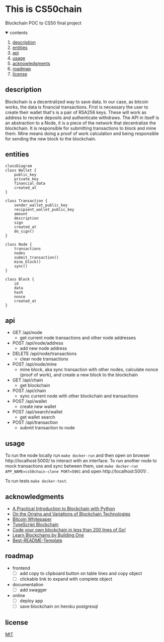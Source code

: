 <!-- TODO check typos -->
<!-- COMPLETE:
#### Video Demo:  <URL HERE>
<present your project to the world, as with slides, screenshots, voiceover, and/or live action. Your video should somehow include your project’s title, your name, your city and country, and any other details that you’d like to convey to viewers>

#### Description:
<several hundred words that describe things in detail>
<explain what your project is, what each of the files you wrote for the project contains and does, and if you debated certain design choices, explaining why you made them>
<If it is too short, the system will reject it>
https://github.com/ikatyang/emoji-cheat-sheet/blob/master/README.md
-->

# This is CS50chain

Blockchain POC to CS50 final project

<details open>
  <summary>contents</summary>
  <ol>
    <li><a href="#description">description</a></li>
    <li><a href="#entities">entities</a></li>
    <li><a href="#api">api</a></li>
    <li><a href="#usage">usage</a></li>
    <li><a href="#acknowledgments">acknowledgments</a></li>
    <li><a href="#roadmap">roadmap</a></li>
    <li><a href="#license">license</a></li>
  </ol>
</details>

## description

Blockchain is a decentralized way to save data. In our case, as bitcoin works, the data is financial transactions.
First is necessary the user to create their wallet that's is a pair of RSA256 keys. These will work as address to receive deposits and authenticate withdraws.
The API in itself is an abstraction to a Node, it is a piece of the network that decentralize the blockchain. It is responsible for submitting transactions to block and mine them.
Mine means doing a proof of work calculation and being responsible for sending the new block to the blockchain.

## entities

```mermaid
classDiagram
class Wallet {
    public_key
    private_key
    financial_data
    created_at
}

class Transaction {
    sender_wallet_public_key
    recipient_wallet_public_key
    amount
    description
    sign
    created_at
    do_sign()
}

class Node {
    transactions
    nodes
    submit_transaction()
    mine_block()
    sync()
}

class Block {
    id
    data
    hash
    nonce
    created_at
}
```
<!--
<table>
  <thead>
    <tr>
      <th width="20%">Wallet</th>
      <th width="20%">Transaction</th>
      <th width="20%">Block</th>
      <th width="20%">Node</th>
    </tr>
  </thead>
  <tbody>
    <tr>
      <td><ul><li>public_key<li>private_key<li>created_at</td>
      <td><ul><li>sender_wallet_public_key<li>recipient_wallet_public_key<li>amount<li>description<li>sign<li>created_at</td>
      <td><ul><li>id<li>data<li>hash<li>nonce<li>created_at</td>
      <td><ul><li>transactions<li>url</td>
    </tr>
  </tbody>
</table>
-->

## api

- GET /api/node
  - get current node transactions and other node addresses
- POST /api/node/address
  - add new node address
- DELETE /api/node/transactions
  - clear node transactions
- POST /api/node/mine
  - mine block, aka sync transaction with other nodes, calculate nonce (proof of work), and create a new block to the blockchain
- GET /api/chain
  - get blockchain
- POST /api/chain
  - sync current node with other blockchain and transactions
- POST /api/wallet
  - create new wallet
- POST /api/search/wallet
  - get wallet search
- POST /api/transaction
  - submit transaction to node

## usage
<!-- IMPROVE add `Dockerfile`, `make docker-build` and use build on `make docker-run` and `make docker-test` -->

To run the node locally run `make docker-run` and then open on browser http://localhost:5000/ to interact with an interface.
To run another node to mock transactions and sync between them, use `make docker-run APP_NAME=cs50chain-clone PORT=5001` and open http://localhost:5001/ .

To run tests `make docker-test`.

## acknowledgments
<!-- TODO send coments to this articles saying they were importante to this project-->

- [A Practical Introduction to Blockchain with Python](http://adilmoujahid.com/posts/2018/03/intro-blockchain-bitcoin-python/)
- [On the Origins and Variations of Blockchain Technologies](https://arxiv.org/abs/1810.06130)
- [Bitcoin Whitepaper](https://bitcoin.org/bitcoin.pdf)
- [TypeScript Blockchain](https://github.com/khaosdoctor/typescript-blockchain)
- [Code your own blockchain in less than 200 lines of Go!](https://mycoralhealth.medium.com/code-your-own-blockchain-in-less-than-200-lines-of-go-e296282bcffc)
- [Learn Blockchains by Building One](https://medium.com/@vanflymen/learn-blockchains-by-building-one-117428612f46)
- [Best-README-Template](https://github.com/othneildrew/Best-README-Template)

## roadmap
<!-- IMPROVE -->

- frontend
  - [ ] add copy to clipboard button on table lines and copy object
  - [ ] clickable link to expand with complete object
- documentation
  - [ ] add swagger
- online
  - [ ] deploy app
  - [ ] save blockchain on heroku postgresql

## license

[MIT](https://github.com/victorabarros/CS50chain/blob/main/LICENSE)
